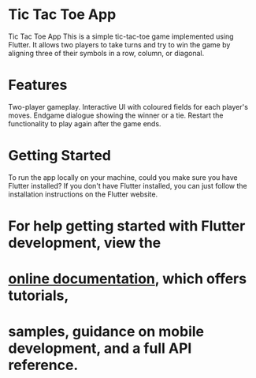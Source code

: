 # Tic Tac Toe App

Tic Tac Toe App
This is a simple tic-tac-toe game implemented using Flutter. It allows two players to take turns and try to win the game by aligning three of their symbols in a row, column, or diagonal.

# Features
Two-player gameplay.
Interactive UI with coloured fields for each player's moves.
Endgame dialogue showing the winner or a tie.
Restart the functionality to play again after the game ends.

# Getting Started
To run the app locally on your machine, could you make sure you have Flutter installed? If you don't have Flutter installed, you can just follow the installation instructions on the Flutter website.

# For help getting started with Flutter development, view the
# [online documentation](https://docs.flutter.dev/), which offers tutorials,
# samples, guidance on mobile development, and a full API reference.
